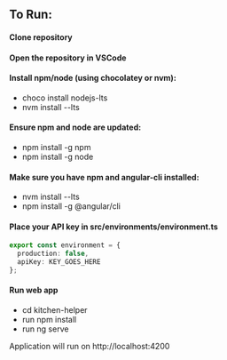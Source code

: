 ## To Run:

#### Clone repository


#### Open the repository in VSCode


#### Install npm/node (using chocolatey or nvm):
- choco install nodejs-lts
- nvm install --lts


#### Ensure npm and node are updated:
- npm install -g npm
- npm install -g node


#### Make sure you have npm and angular-cli installed:
- nvm install --lts
- npm install -g @angular/cli


#### Place your API key in src/environments/environment.ts
```typescript
export const environment = {
  production: false,
  apiKey: KEY_GOES_HERE
};
```


#### Run web app
- cd kitchen-helper
- run npm install
- run ng serve


Application will run on http://localhost:4200